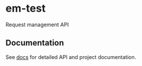 # em-test
Request management API

## Documentation

See [docs](./docs/requests.md) for detailed API and project documentation.

